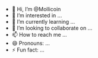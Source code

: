- 👋 Hi, I’m @Mollicoin
- 👀 I’m interested in ...
- 🌱 I’m currently learning ...
- 💞️ I’m looking to collaborate on ...
- 📫 How to reach me ...
- 😄 Pronouns: ...
- ⚡ Fun fact: ...

<!---
Mollicoin/Mollicoin is a ✨ special ✨ repository because its `README.md` (this file) appears on your GitHub profile.
You can click the Preview link to take a look at your changes.
--->
